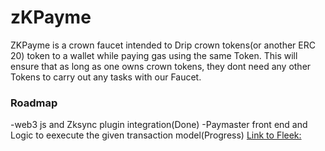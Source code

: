 # zKPayme

ZKPayme is a crown faucet intended to Drip crown tokens(or another ERC 20) token to a wallet while paying gas using the same Token.
This will ensure that as long as one owns crown tokens, they dont need any other Tokens to carry out any tasks with our Faucet.

### Roadmap


-web3 js and Zksync plugin integration(Done)
-Paymaster front end and  Logic to eexecute the given transaction model(Progress)
[Link to Fleek:](https://scarce-window-short.on-fleek.app/)


